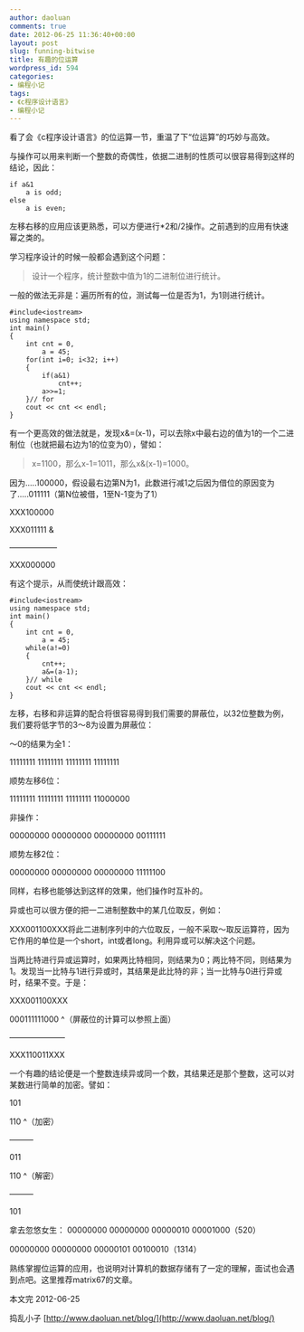```yaml
---
author: daoluan
comments: true
date: 2012-06-25 11:36:40+00:00
layout: post
slug: funning-bitwise
title: 有趣的位运算
wordpress_id: 594
categories:
- 编程小记
tags:
- 《c程序设计语言》
- 编程小记
---
```


看了会《c程序设计语言》的位运算一节，重温了下“位运算”的巧妙与高效。

与操作可以用来判断一个整数的奇偶性，依据二进制的性质可以很容易得到这样的结论，因此：

    
    if a&1 
        a is odd; 
    else 
        a is even;


左移右移的应用应该更熟悉，可以方便进行*2和/2操作。之前遇到的应用有快速幂之类的。

学习程序设计的时候一般都会遇到这个问题：


<blockquote>设计一个程序，统计整数中值为1的二进制位进行统计。</blockquote>


一般的做法无非是：遍历所有的位，测试每一位是否为1，为1则进行统计。

    
    #include<iostream> 
    using namespace std; 
    int main() 
    { 
        int cnt = 0, 
            a = 45; 
        for(int i=0; i<32; i++) 
        { 
            if(a&1) 
                cnt++; 
            a>>=1; 
        }// for 
        cout << cnt << endl; 
    }


有一个更高效的做法就是，发现x&=(x-1)，可以去除x中最右边的值为1的一个二进制位（也就把最右边为1的位变为0），譬如：


<blockquote>x=1100，那么x-1=1011，那么x&(x-1)=1000。</blockquote>


因为.....100000，假设最右边第N为1，此数进行减1之后因为借位的原因变为了.....011111（第N位被借，1至N-1变为了1）

XXX100000

XXX011111 &

——————

XXX000000

有这个提示，从而使统计跟高效：

    
    #include<iostream> 
    using namespace std; 
    int main() 
    { 
        int cnt = 0, 
            a = 45; 
        while(a!=0) 
        { 
            cnt++; 
            a&=(a-1); 
        }// while 
        cout << cnt << endl; 
    }


左移，右移和非运算的配合将很容易得到我们需要的屏蔽位，以32位整数为例，我们要将低字节的3～8为设置为屏蔽位：

～0的结果为全1：

11111111 11111111 11111111 11111111

顺势左移6位：

11111111 11111111 11111111 11000000

非操作：

00000000 00000000 00000000 00111111

顺势左移2位：

00000000 00000000 00000000 11111100

同样，右移也能够达到这样的效果，他们操作时互补的。



异或也可以很方便的把一二进制整数中的某几位取反，例如：

XXX001100XXX将此二进制序列中的六位取反，一般不采取～取反运算符，因为它作用的单位是一个short，int或者long。利用异或可以解决这个问题。

当两比特进行异或运算时，如果两比特相同，则结果为0；两比特不同，则结果为1。发现当一比特与1进行异或时，其结果是此比特的非；当一比特与0进行异或时，结果不变。于是：

XXX001100XXX

000111111000 ^（屏蔽位的计算可以参照上面）

———————

XXX110011XXX

一个有趣的结论便是一个整数连续异或同一个数，其结果还是那个整数，这可以对某数进行简单的加密。譬如：

101

110 ^（加密）

———

011

110 ^（解密）

———

101

拿去忽悠女生：
00000000 00000000 00000010 00001000（520）

00000000 00000000 00000101 00100010（1314）



熟练掌握位运算的应用，也说明对计算机的数据存储有了一定的理解，面试也会遇到点吧。这里推荐matrix67的文章。

本文完 2012-06-25

捣乱小子 [http://www.daoluan.net/blog/](http://www.daoluan.net/blog/)
